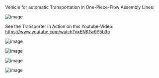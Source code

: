 
Vehicle for automatic Transportation in One-Piece-Flow Assembly Lines:

![image](https://github.com/timbaland-ES/OnePieceFlowTransporter/assets/77269620/ada495f2-af1b-4f48-979f-506f43ed5cef)

See the Transporter in Action on this Youtube-Video:
https://www.youtube.com/watch?v=ENK1w9P5b3o

![image](https://github.com/timbaland-ES/OnePieceFlowTransporter/assets/77269620/0235865b-3e7e-488f-bb9d-a93bc1acfc26)


![image](https://github.com/timbaland-ES/OnePieceFlowTransporter/assets/77269620/d4826666-e21c-4397-958d-7562db7bc842)


![image](https://github.com/timbaland-ES/OnePieceFlowTransporter/assets/77269620/be2da302-8148-4611-a33c-c8c49d49e230)


![image](https://github.com/timbaland-ES/OnePieceFlowTransporter/assets/77269620/689c738c-d7b4-44a8-b774-2ccf5ba28865)
